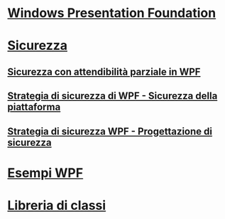 # [Windows Presentation Foundation](index.md)
# [Sicurezza](security-wpf.md)
## [Sicurezza con attendibilità parziale in WPF](wpf-partial-trust-security.md)
## [Strategia di sicurezza di WPF - Sicurezza della piattaforma](wpf-security-strategy-platform-security.md)
## [Strategia di sicurezza WPF - Progettazione di sicurezza](wpf-security-strategy-security-engineering.md)
# [Esempi WPF](wpf-samples.md)
# [Libreria di classi](class-library-wpf.md)

